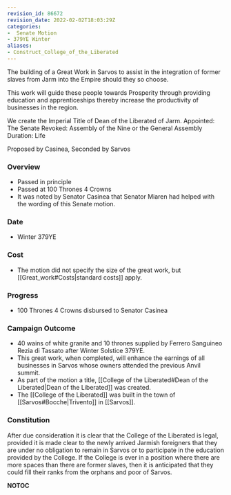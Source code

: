 ```yaml
---
revision_id: 86672
revision_date: 2022-02-02T18:03:29Z
categories:
-  Senate Motion
- 379YE Winter
aliases:
- Construct_College_of_the_Liberated
---
```


The building of a Great Work in Sarvos to assist in the integration of former slaves from Jarm into the Empire should they so choose.

This work will guide these people towards Prosperity through providing education and apprenticeships thereby increase the productivity of businesses in the region.

We create the Imperial Title of Dean of the Liberated of Jarm.
Appointed: The Senate
Revoked: Assembly of the Nine or the General Assembly
Duration: Life

Proposed by Casinea, Seconded by Sarvos 

### Overview
* Passed in principle
* Passed at 100 Thrones 4 Crowns
* It was noted by Senator Casinea that Senator Miaren had helped with the wording of this Senate motion.

### Date
* Winter 379YE

### Cost
* The motion did not specify the size of the great work, but [[Great_work#Costs|standard costs]] apply.

### Progress
* 100 Thrones 4 Crowns disbursed to Senator Casinea

### Campaign Outcome
* 40 wains of white granite and 10 thrones supplied by Ferrero Sanguineo Rezia di Tassato after Winter Solstice 379YE.
* This great work, when completed, will enhance the earnings of all businesses in Sarvos whose owners attended the previous Anvil summit.
* As part of the motion a title, [[College of the Liberated#Dean of the Liberated|Dean of the Liberated]] was created.
* The [[College of the Liberated]] was built in the town of [[Sarvos#Bocche|Trivento]] in [[Sarvos]].

### Constitution
After due consideration it is clear that the College of the Liberated is legal, provided it is made clear to the newly arrived Jarmish foreigners that they are under no obligation to remain in Sarvos or to participate in the education provided by the College. If the College is ever in a position where there are more spaces than there are former slaves, then it is anticipated that they could fill their ranks from the orphans and poor of Sarvos.



__NOTOC__
